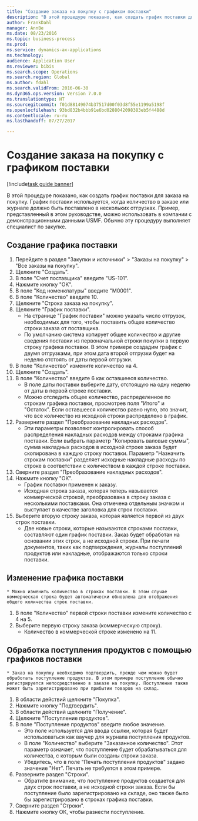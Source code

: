 ```yaml
--- 
title: "Создание заказа на покупку с графиком поставки"
description: "В этой процедуре показано, как создать график поставки для заказа на покупку."
author: FrankDahl
manager: AnnBe
ms.date: 08/23/2016
ms.topic: business-process
ms.prod: 
ms.service: dynamics-ax-applications
ms.technology: 
audience: Application User
ms.reviewer: bibis
ms.search.scope: Operations
ms.search.region: Global
ms.author: fdahl
ms.search.validFrom: 2016-06-30
ms.dyn365.ops.version: Version 7.0.0
ms.translationtype: HT
ms.sourcegitcommit: f01d88149074b37517d00f03d8f55e1199a5198f
ms.openlocfilehash: 93bd832b4bbb91e6bd0288042098383eb5f4488d
ms.contentlocale: ru-ru
ms.lasthandoff: 07/27/2017

---
```

# <a name="create-a-purchase-order-with-a-delivery-schedule"></a>Создание заказа на покупку с графиком поставки

[!include[task guide banner](../../includes/task-guide-banner.md)]

В этой процедуре показано, как создать график поставки для заказа на покупку. График поставки используется, когда количество в заказе или журнале должно быть поставлено в нескольких отгрузках. Пример, представленный в этом руководстве, можно использовать в компании с демонстрационными данными USMF. Обычно эту процедуру выполняет специалист по закупке.


## <a name="create-a-delivery-schedule"></a>Создание графика поставки
1. Перейдите в раздел "Закупки и источники" > "Заказы на покупку" > "Все заказы на покупку".
2. Щелкните "Создать".
3. В поле "Счет поставщика" введите "US-101".
4. Нажмите кнопку "OК".
5. В поле "Код номенклатуры" введите "M0001".
6. В поле "Количество" введите 10.
7. Щелкните "Строка заказа на покупку".
8. Щелкните "График поставки".
    * На странице "График поставки" можно указать число отгрузок, необходимых для того, чтобы поставить общее количество строки заказа от поставщика.  
    * По умолчанию система копирует общее количество и другие сведения поставки из первоначальной строки покупки в первую строку графика поставки. В этом примере создадим график с двумя отгрузками, при этом дата второй отгрузки будет на неделю отстоять от даты первой отгрузки.  
9. В поле "Количество" измените количество на 4.
10. Щелкните "Создать".
11. В поле "Количество" введите 6 как оставшееся количество.
    * В поле даты поставки выберите дату, отстоящую на одну неделю от даты в первой строке поставки.  
    * Можно отследить общее количество, распределенное по строкам графика поставки, просмотрев поля "Итого" и "Остаток". Если оставшееся количество равно нулю, это значит, что все количество из исходной строки распределено в график.  
12. Разверните раздел "Преобразование накладных расходов".
    * Эти параметры позволяют контролировать способ распределения накладных расходов между строками графика поставки. Если выбрать параметр "Копировать валовые суммы", сумма накладных расходов в исходной строке заказа будет скопирована в каждую строку поставки. Параметр "Назначить строкам поставки" разделяет исходные накладные расходы по строке в соответствии с количеством в каждой строке поставки.  
13. Сверните раздел "Преобразование накладных расходов".
14. Нажмите кнопку "OК".
    * График поставки применен к заказу.  
    * Исходная строка заказа, которая теперь называется коммерческой строкой, преобразована в строку заказа с несколькими поставками. Она отмечена отдельным значком и выступает в качестве заголовка для строк поставки.  
15. Выберите вторую строку заказа, которая является первой из двух строк поставки.
    * Две новые строки, которые называются строками поставки, составляют один график поставки. Заказ будет обработан на основании этих строк, а не исходной строки. При печати документов, таких как подтверждения, журналы поступлений продуктов или накладные, отображаются только строки поставки.  

## <a name="change-the-delivery-schedule"></a>Изменение графика поставки
    * Можно изменить количество в строках поставки. В этом случае коммерческая строка будет автоматически обновлена для отображения общего количества строк поставки.  
1. В поле "Количество" первой строки поставки измените количество с 4 на 5.
2. Выберите первую строку заказа (коммерческую строку).
    * Количество в коммерческой строке изменено на 11.  

## <a name="process-product-receipt-using-delivery-schedules"></a>Обработка поступления продуктов с помощью графиков поставки
    * Заказ на покупку необходимо подтвердить, прежде чем можно будет обработать поступление продуктов. В этом примере поступление обычно регистрируется непосредственно в заказе на покупку. Поступление также может быть зарегистрировано при прибытии товаров на склад.  
1. В области действий щелкните "Покупка".
2. Нажмите кнопку "Подтвердить".
3. В области действий щелкните "Получение".
4. Щелкните "Поступление продуктов".
5. В поле "Поступление продуктов" введите любое значение.
    * Это поле используется для ввода ссылки, которая будет использоваться как ваучер для журнала поступления продуктов.  
    * В поле "Количество" выберите "Заказанное количество". Этот параметр означает, что поступление будет обрабатываться для количества, с которым были созданы строки заказа.  
    * Убедитесь, что в поле "Печать поступления продуктов" задано значение "Нет". Печать не требуется в этом примере.  
6. Разверните раздел "Строки".
    * Обратите внимание, что поступление продуктов создается для двух строк поставки, а не исходной строки заказа. Если бы поступление было зарегистрировано на складе, оно также было бы зарегистрировано в строках графика поставки.  
7. Сверните раздел "Строки".
8. Нажмите кнопку ОК, чтобы разнести поступление.


